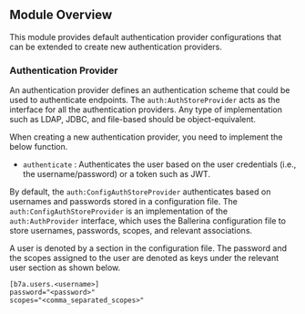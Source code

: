## Module Overview

This module provides default authentication provider configurations that can be extended to create new authentication providers.

### Authentication Provider

An authentication provider defines an authentication scheme that could be used to authenticate endpoints. The `auth:AuthStoreProvider` acts as the interface for all the authentication providers. Any type of implementation such as LDAP, JDBC, and file-based should be object-equivalent.

When creating a new authentication provider, you need to implement the below function.
- `authenticate` : Authenticates the user based on the user credentials (i.e., the username/password) or a token such as JWT.

By default, the `auth:ConfigAuthStoreProvider` authenticates based on usernames and passwords stored in a configuration file. The `auth:ConfigAuthStoreProvider` is an implementation of the `auth:AuthProvider` interface, which uses the Ballerina configuration file to store usernames, passwords, scopes, and relevant associations.

A user is denoted by a section in the configuration file. The password and the scopes assigned to the user are denoted as keys under the relevant user section as shown below.

 ```
 [b7a.users.<username>]
 password="<password>"
 scopes="<comma_separated_scopes>"
 ```
